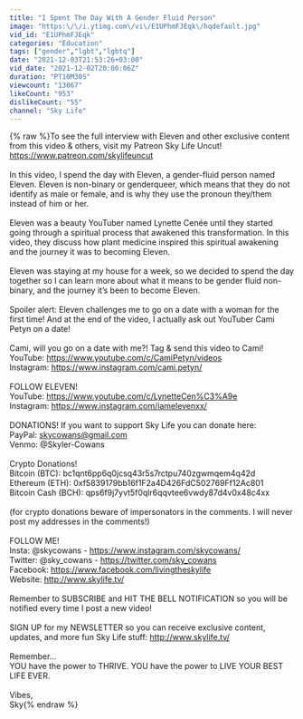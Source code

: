 ```yaml
---
title: "I Spent The Day With A Gender Fluid Person"
image: "https:\/\/i.ytimg.com\/vi\/E1UPhmFJEqk\/hqdefault.jpg"
vid_id: "E1UPhmFJEqk"
categories: "Education"
tags: ["gender","lgbt","lgbtq"]
date: "2021-12-03T21:53:26+03:00"
vid_date: "2021-12-02T20:00:06Z"
duration: "PT10M30S"
viewcount: "13067"
likeCount: "953"
dislikeCount: "55"
channel: "Sky Life"
---
```

{% raw %}To see the full interview with Eleven and other exclusive content from this video &amp; others, visit my Patreon Sky Life Uncut!<br /><a rel="nofollow" target="blank" href="https://www.patreon.com/skylifeuncut">https://www.patreon.com/skylifeuncut</a><br /><br />In this video, I spend the day with Eleven, a gender-fluid person named Eleven. Eleven is non-binary or genderqueer, which means that they do not identify as male or female, and is why they use the pronoun they/them instead of him or her. <br /><br />Eleven was a beauty YouTuber named Lynette Cenée until they started going through a spiritual process that awakened this transformation. In this video, they discuss how plant medicine inspired this spiritual awakening and the journey it was to becoming Eleven. <br /><br />Eleven was staying at my house for a week, so we decided to spend the day together so I can learn more about what it means to be gender fluid non-binary, and the journey it’s been to become Eleven.<br /><br />Spoiler alert: Eleven challenges me to go on a date with a woman for the first time! And at the end of the video, I actually ask out YouTuber Cami Petyn on a date!<br /><br />Cami, will you go on a date with me?! Tag &amp; send this video to Cami!<br />YouTube: <a rel="nofollow" target="blank" href="https://www.youtube.com/c/CamiPetyn/videos">https://www.youtube.com/c/CamiPetyn/videos</a><br />Instagram: <a rel="nofollow" target="blank" href="https://www.instagram.com/cami.petyn/">https://www.instagram.com/cami.petyn/</a><br /><br />FOLLOW ELEVEN!<br />YouTube: <a rel="nofollow" target="blank" href="https://www.youtube.com/c/LynetteCen%C3%A9e">https://www.youtube.com/c/LynetteCen%C3%A9e</a><br />Instagram: <a rel="nofollow" target="blank" href="https://www.instagram.com/iamelevenxx/">https://www.instagram.com/iamelevenxx/</a><br /><br />DONATIONS! If you want to support Sky Life you can donate here:<br />PayPal: skycowans@gmail.com<br />Venmo: @Skyler-Cowans<br /><br />Crypto Donations!<br />Bitcoin (BTC): bc1qnt6pp6q0jcsq43r5s7rctpu740zgwmqem4q42d<br />Ethereum (ETH): 0xf5839179bb16f1F2a4D426FdC502769Ff12Ac801<br />Bitcoin Cash (BCH): qps6f9j7yvt5f0qlr6qqvtee6vwdy87d4v0x48c4xx<br /><br />(for crypto donations beware of impersonators in the comments. I will never post my addresses in the comments!) <br /><br />FOLLOW ME!<br />Insta: @skycowans - <a rel="nofollow" target="blank" href="https://www.instagram.com/skycowans/">https://www.instagram.com/skycowans/</a><br />Twitter: @sky_cowans - <a rel="nofollow" target="blank" href="https://twitter.com/sky_cowans">https://twitter.com/sky_cowans</a> <br />Facebook: <a rel="nofollow" target="blank" href="https://www.facebook.com/livingtheskylife">https://www.facebook.com/livingtheskylife</a><br />Website: <a rel="nofollow" target="blank" href="http://www.skylife.tv/">http://www.skylife.tv/</a><br /><br />Remember to SUBSCRIBE and HIT THE BELL NOTIFICATION so you will be notified every time I post a new video! <br /><br />SIGN UP for my NEWSLETTER so you can receive exclusive content, updates, and more fun Sky Life stuff: <a rel="nofollow" target="blank" href="http://www.skylife.tv/">http://www.skylife.tv/</a><br /><br />Remember...<br />YOU have the power to THRIVE. YOU have the power to LIVE YOUR BEST LIFE EVER. <br /><br />Vibes, <br />Sky{% endraw %}
